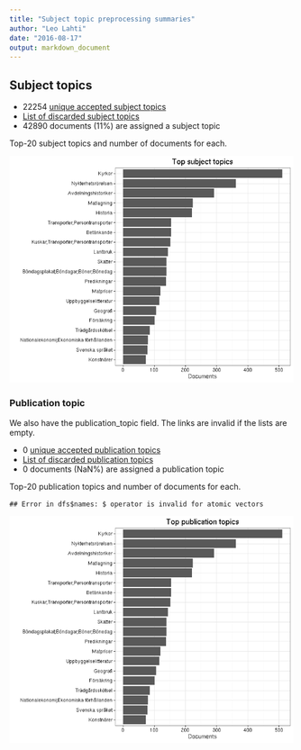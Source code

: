 ```yaml
---
title: "Subject topic preprocessing summaries"
author: "Leo Lahti"
date: "2016-08-17"
output: markdown_document
---
```


## Subject topics



  * 22254 [unique accepted subject topics](output.tables/subject_topic_accepted.csv)
  * [List of discarded subject topics](output.tables/subject_topic_discarded.csv)
  * 42890 documents (11%) are assigned a subject topic 


Top-20 subject topics and number of documents for each.

![plot of chunk summarytopics22](figure/summarytopics22-1.png)

### Publication topic

We also have the publication_topic field. The links are invalid if the lists are empty.



  * 0 [unique accepted publication topics](output.tables/publication_topic_accepted.csv)
  * [List of discarded publication topics](output.tables/publication_topic_discarded.csv)
  * 0 documents (NaN%) are assigned a publication topic 


Top-20 publication topics and number of documents for each.


```
## Error in dfs$names: $ operator is invalid for atomic vectors
```

![plot of chunk summarytopics223](figure/summarytopics223-1.png)
